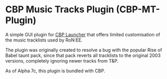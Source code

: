 # CBP Music Tracks Plugin (CBP-MT-Plugin)
A simple GUI plugin for [CBP Launcher](https://github.com/MHLoppy/CBP-Launcher) that offers limited customisation of the music tracklists used by RoN:EE.

The plugin was originally created to resolve a bug with the popular Rise of Babel taunt pack, since that pack reverts all tracklists to the original 2003 versions, completely ignoring newer tracks from T&P.

As of Alpha 7c, this plugin is bundled with CBP.
